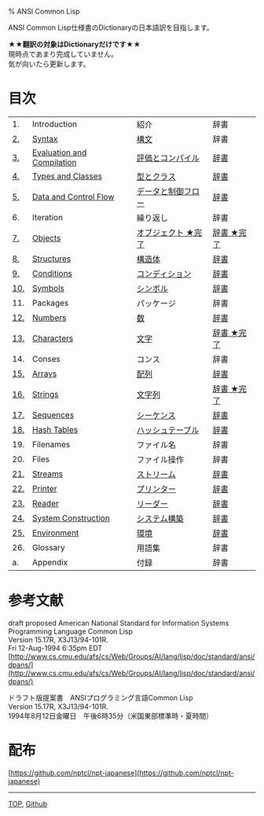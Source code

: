 % ANSI Common Lisp

ANSI Common Lisp仕様書のDictionaryの日本語訳を目指します。

**★★翻訳の対象はDictionaryだけです★★**  
現時点であまり完成していません。  
気が向いたら更新します。

# 目次

|    |    |    |    |
|:---|:---|:---|:---|
|1.|Introduction|紹介|辞書|
|[2.](2.html)|[Syntax](2.html)|[構文](2.html)|辞書|
|[3.](3.html)|[Evaluation and Compilation](3.html)|[評価とコンパイル](3.html)|[辞書](3.8.html)|
|[4.](4.html)|[Types and Classes](4.html)|[型とクラス](4.html)|[辞書](4.4.html)|
|[5.](5.html)|[Data and Control Flow](5.html)|[データと制御フロー](5.html)|[辞書](5.3.html)|
|6.|Iteration|繰り返し|辞書|
|[7.](7.html)|[Objects](7.html)|[オブジェクト ★完了](7.html)|[辞書 ★完了](7.7.html)|
|[8.](8.html)|[Structures](8.html)|[構造体](8.html)|[辞書](8.2.html)|
|[9.](9.html)|[Conditions](9.html)|[コンディション](9.html)|[辞書](9.2.html)|
|[10.](10.html)|[Symbols](10.html)|[シンボル](10.html)|[辞書](10.2.html)|
|11.|Packages|パッケージ|辞書|
|[12.](12.html)|[Numbers](12.html)|[数](12.html)|[辞書](12.2.html)|
|[13.](13.html)|[Characters](13.html)|[文字](13.html)|[辞書 ★完了](13.2.html)|
|14.|Conses|コンス|辞書|
|[15.](15.html)|[Arrays](15.html)|[配列](15.html)|[辞書](15.2.html)|
|[16.](16.html)|[Strings](16.html)|[文字列](16.html)|[辞書 ★完了](16.2.html)|
|[17.](17.html)|[Sequences](17.html)|[シーケンス](17.html)|[辞書](17.3.html)|
|[18.](18.html)|[Hash Tables](18.html)|[ハッシュテーブル](18.html)|[辞書](18.2.html)|
|19.|Filenames|ファイル名|辞書|
|20.|Files|ファイル操作|辞書|
|[21.](21.html)|[Streams](21.html)|[ストリーム](21.html)|[辞書](21.2.html)|
|[22.](22.html)|[Printer](22.html)|[プリンター](22.html)|[辞書](22.4.html)|
|[23.](23.html)|[Reader](23.html)|[リーダー](23.html)|[辞書](23.2.html)|
|[24.](24.html)|[System Construction](24.html)|[システム構築](24.html)|[辞書](24.2.html)|
|[25.](25.html)|[Environment](25.html)|[環境](25.html)|[辞書](25.2.html)|
|26.|Glossary|用語集|辞書|
|a.|Appendix|付録|辞書|

# 参考文献

draft proposed American National Standard for Information Systems  
Programming Language Common Lisp  
Version 15.17R, X3J13/94-101R.  
Fri 12-Aug-1994 6:35pm EDT  
[http://www.cs.cmu.edu/afs/cs/Web/Groups/AI/lang/lisp/doc/standard/ansi/dpans/](http://www.cs.cmu.edu/afs/cs/Web/Groups/AI/lang/lisp/doc/standard/ansi/dpans/)

ドラフト版提案書　ANSIプログラミング言語Common Lisp  
Version 15.17R, X3J13/94-101R.  
1994年8月12日金曜日　午後6時35分（米国東部標準時・夏時間）

# 配布

[https://github.com/nptcl/npt-japanese](https://github.com/nptcl/npt-japanese)


---
[TOP](index.html),  [Github](https://github.com/nptcl/npt-japanese)

